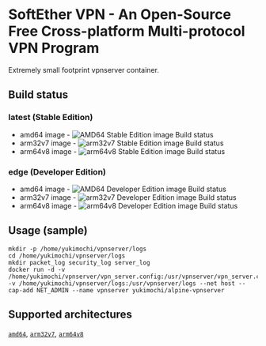 # SoftEther VPN - An Open-Source Free ​Cross-platform Multi-protocol VPN Program

Extremely small footprint vpnserver container.

## Build status

### latest (Stable Edition)

- amd64 image - ![AMD64 Stable Edition image Build status](https://img.shields.io/docker/build/yukimochi/alpine-vpnserver.svg)
- arm32v7 image - ![arm32v7 Stable Edition image Build status](https://ci.yukimochi.com/api/badges/yukimochi-containers/alpine-vpnserver/status.svg?branch=armv7)
- arm64v8 image - ![arm64v8 Stable Edition image Build status](https://ci.yukimochi.com/api/badges/yukimochi-containers/alpine-vpnserver/status.svg?branch=master)

### edge (Developer Edition)

- amd64 image - ![AMD64 Developer Edition image Build status](https://img.shields.io/docker/build/yukimochi/alpine-vpnserver.svg)
- arm32v7 image - ![arm32v7 Developer Edition image Build status](https://ci.yukimochi.com/api/badges/yukimochi-containers/alpine-vpnserver/status.svg?branch=edge-armv7)
- arm64v8 image - ![arm64v8 Developer Edition image Build status](https://ci.yukimochi.com/api/badges/yukimochi-containers/alpine-vpnserver/status.svg?branch=edge)

## Usage (sample)

````
mkdir -p /home/yukimochi/vpnserver/logs
cd /home/yukimochi/vpnserver/logs
mkdir packet_log security_log server_log
docker run -d -v /home/yukimochi/vpnserver/vpn_server.config:/usr/vpnserver/vpn_server.config  -v /home/yukimochi/vpnserver/logs:/usr/vpnserver/logs --net host --cap-add NET_ADMIN --name vpnserver yukimochi/alpine-vpnserver
````

## Supported architectures
[`amd64`](https://github.com/yukimochi-containers/alpine-vpnserver/blob/master/Dockerfile), [`arm32v7`](https://github.com/yukimochi-containers/alpine-vpnserver/blob/armv7/Dockerfile), [`arm64v8`](https://github.com/yukimochi-containers/alpine-vpnserver/blob/master/Dockerfile.aarch64)
